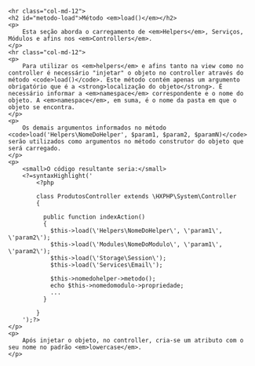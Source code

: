 	<hr class="col-md-12">
	<h2 id="metodo-load">Método <em>load()</em></h2>
	<p>
		Esta seção aborda o carregamento de <em>Helpers</em>, Serviços, Módulos e afins nos <em>Controllers</em>.
	</p>
	<hr class="col-md-12">
	<p>
		Para utilizar os <em>helpers</em> e afins tanto na view como no controller é necessário "injetar" o objeto no controller através do método <code>load()</code>. Este método contém apenas um argumento obrigatório que é a <strong>localização do objeto</strong>. É necessário informar a <em>namespace</em> correspondente e o nome do objeto. A <em>namespace</em>, em suma, é o nome da pasta em que o objeto se encontra.
	</p>
	<p>
		Os demais argumentos informados no método <code>load('Helpers\NomeDoHelper', $param1, $param2, $paramN)</code> serão utilizados como argumentos no método construtor do objeto que será carregado.
	</p>
	<p>
		<small>O código resultante seria:</small>
		<?=syntaxHighlight('
			<?php

	        class ProdutosController extends \HXPHP\System\Controller
	        {
          
	          public function indexAction()
	          {
	          	$this->load(\'Helpers\NomeDoHelper\', \'param1\', \'param2\');
	          	$this->load(\'Modules\NomeDoModulo\', \'param1\', \'param2\');
	          	$this->load(\'Storage\Session\');
	          	$this->load(\'Services\Email\');

	          	$this->nomedohelper->metodo();
	          	echo $this->nomedomodulo->propriedade;
	          	...
	          }

        	}
	    ');?>
	</p>
	<p>
		Após injetar o objeto, no controller, cria-se um atributo com o seu nome no padrão <em>lowercase</em>.
	</p>